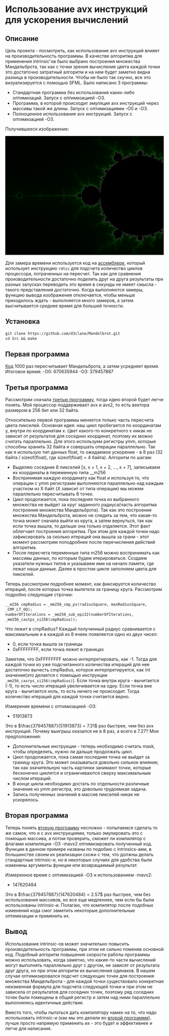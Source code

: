 # Использование avx инструкций для ускорения вычислений

## Описание 

Цель проекта - посмотреть, как использование avx инструкций влияет на производительность программы. В качестве алгоритма для применения intrinsic'ов было выбрано построения множества Мандельброта, так как с точки зрения вычисления цвета каждой точки это достаточно затратный алгоритм и на нем будет заметно видна разница в производительности. Чтобы не было так скучно, все это визуализируется с помощью SFML. Было написано 3 программы:
- Стандартная программа без использования каких-либо оптимизаций. Запуск с оптимизацией -O3.
- Программа, в которой происходит эмуляция avx инструкций через массивы такой же длины. Запуск с оптимизациями -O0 и -O3.
- Полноценное использование avx инструкций. Запуск с оптимизацией -O3.

Получившееся изображение:

![mandelbrot](https://github.com/d3clane/Mandelbrot/blob/master/Readmeassets/imgs/mandelbrot.png)
 
Для замера времени используется код на [ассемблере](/Src/GetTimeStampCounter.s), который использует инструкцию `rdtsc` для подсчета количество циклов процессора, потраченных на пересчет. Так как для сравнения производительности достаточно поделить друг на друга результаты при разных запусках переводить это время в секунды не имеет смысла - такого представления достаточно. Когда выполняются замеры, функцию вывода изображения отключается, чтобы меньше приходилось ждать - выполняется много замеров, а затем высчитывается среднее время для большей точности. 

## Установка

```
git clone https://github.com/d3clane/Mandelbrot.git
cd Src && make
```

## Первая программа 

[Код](/Src/NoAvx.cpp) 1000 раз пересчитывает Мандельброта, а затем усредняет время. Итоговое время:
-O0: 670635944
-O3: 379457887

## Третья программа

Рассмотрим сначала [третью программу](/Src/Avx.cpp), тогда идею второй будет легче понять. Мой процессор поддерживает avx и avx2, то есть вектора размером в 256 бит или 32 байта. 

Относительно первой программы меняется только часть пересчета цвета пикселей. Основная идея: наш цикл пробегается по координатам y, внутри по координатам x. Цвет какого-то конкретного x никак не зависит от результатов для соседних координат, поэтому их можно считать параллельно. Для этого используем регистры ymm, которые способны хранить 32 байта и совершать операции параллельно. Так как я использую тип данных float, то ожидаемое ускорение - в 8 раз (32 байта / sizeof(float), где sizeof(float) = 4 байта). Алгоритм по шагам:
- Выделяю соседние 8 пикселей [x, x + 1, x + 2, ..., x + 7], записываем их координаты в переменную типа __m256
- Воспринимая каждую координату как float и используя то, что операции с ymm регистрами выполняются параллельно над каждым участком из X байт (X зависит от типа операции) мы можем параллельно пересчитывать 8 точек.
- Цикл продолжается, пока последняя точка из выбранного множества не выйдет за круг заданного радиуса(часть алгоритма построения множества Мандельброта). Так как это построение множества Мандельброта, можно не следить за тем, что какая-то точка может сначала выйти из круга, а затем вернуться, так как если точка вышла, то дальше она только отдаляется. Этот факт облегчает построения алгоритма. При этом для каждой точки надо зафиксировать за сколько итераций она вышла за грани - этот момент рассмотрим поподробнее после перечисления действий алгоритма.
- После пересчета переменные типа m256 можно воспринимать как массивы данных, по которым будем итерироваться. Создаем указатели нужных типов и указываем ими на начало памяти, где лежат наши данные. Далее в простом цикле заполняем цвета для пикселей.

Теперь рассмотрим подробнее момент, как фиксируется количество итераций, после которых точка вылетела за границу круга. Рассмотрим подробно следующие строчки:

```
__m256 cmpRadius = _mm256_cmp_ps(radiusSquare, maxRadiusSquare, _CMP_LT_OQ);
numberOfIterations = _mm256_sub_epi32(numberOfIterations, _mm256_castps_si256(cmpRadius));
```

Что лежит в cmpRadius? Каждый полученный радиус сравнивается с максимальным и в каждой из 8 ячеек появляется одно из двух чисел:
- 0, если точка вышла за границы
- 0xFFFFFFFF, если точка лежит в границах

Заметим, что 0xFFFFFFFF можно интерпретировать, как -1. Тогда для каждой точки из уже подсчитанного количества итераций для нее достаточно вычесть cmpRadius, которое интерпретируется, как int значения(это делается с помощью инструкции `_mm256_casrps_si256(cmpRadius)`). Если точка внутри круга - вычитается (-1), то есть число итераций увеличивается на одну. Если точка вне круга - вычитается ноль, то есть ничего не происходит. Тогда количество итераций для каждой точки считается верно. 

Измерение времени с оптимизацией -O3:
- 51913873

Это в $\frac{379457887}{51913873} = 7.31$ раз быстрее, чем без avx инструкций. Почему выигрыш оказался не в 8 раз, а всего в 7.27? Мои предположения:
- Дополнительные инструкции - теперь необходимо считать mask, чтобы определить, нужно ли дальше продолжать цикл.
- Цикл продолжается, пока самая последняя точка не выйдет за границу круга. Это может оказываться довольно сильное влияние, так как значительную часть картинки занимают точки, которые бесконечно циклятся и ограничиваются сверху максимальным числом итераций.
- В конце цикла необходимо достать по отдельности различные значение из ymm регистра, это довольно трудоемкая задача. 
- Запись полученных значений в массив пикселей никак не ускорялось. 

## Вторая программа

Теперь понять [вторую программу](/Src/NoAvxArrays.cpp) несложно - попытаемся сделать то же самое, что и с avx инструкциями, только эмулировать это с помощью массива, а потом проверить, сможет ли компилятор с флагами компиляции -O3 -mavx2 оптимизировать полученный код. Функции в данном примере названы по подобию с intrinsics-ами, в большинстве своем их реализации схожи с тем, что должны делать стандартные intrinsic-и, но в некоторых случаях для удобства были изменены аргументы функции или возвращаемый результат. 

Измеренное время с оптимизацией -O3 и использованием -mavx2:
- 147620484

Это в $\frac{379457887}{147620484} = 2.57$ раз быстрее, чем без использования массивов, но все еще медленнее, чем если бы были использованы intrinsic-и. Полагаю, что компилятор после подобных изменений кода смог заметить некоторые дополнительные оптимизации и применить их. 

## Вывод

Использование intrinsic-ов может значительно повысить производительность программы, при этом не сильно поменяв основной код. Подобный алгоритм повышения скорости работы программы можно использовать, когда заметно, что какие-то части вычислений могут выполнять параллельно друг с другом, не зависят от результата друг друга, но при этом алгоритм их вычисления одинаков. В нашем случае оптимизировался подсчет следующих точек для построения множества Мандельброта - для каждой точки существовало конкретная неизменная формула для подсчета следующей точки и при этом не зависела от результатов для соседних точек, поэтому ряд соседних точек были помещены в общий регистр и затем над ними параллельно выполнялись идентичные действия.

Вместо того, чтобы пытаться дать компилятору намек на то, что надо использовать intrinsic-и (как мы это делали во [второй программе](#вторая-программа)), лучше просто напрямую применить их - это будет и эффективнее и легче для написания.